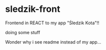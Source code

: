 # sledzik-front

Frontend in REACT to my app "Śledzik Kota"!!

doing some stuff

Wonder why i see readme instead of my app...
